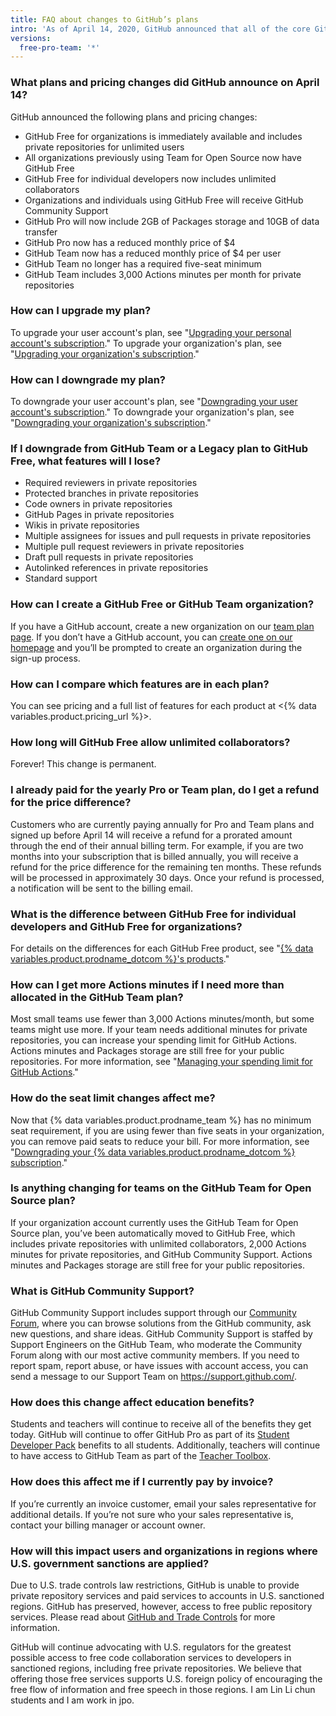 ```yaml
---
title: FAQ about changes to GitHub’s plans
intro: 'As of April 14, 2020, GitHub announced that all of the core GitHub features are now free for everyone.'
versions:
  free-pro-team: '*'
---
```


### What plans and pricing changes did GitHub announce on April 14?

GitHub announced the following plans and pricing changes:

- GitHub Free for organizations is immediately available and includes private repositories for unlimited users
- All organizations previously using Team for Open Source now have GitHub Free
- GitHub Free for individual developers now includes unlimited collaborators
- Organizations and individuals using GitHub Free will receive GitHub Community Support
- GitHub Pro will now include 2GB of Packages storage and 10GB of data transfer
- GitHub Pro now has a reduced monthly price of $4
- GitHub Team now has a reduced monthly price of $4 per user
- GitHub Team no longer has a required five-seat minimum
- GitHub Team includes 3,000 Actions minutes per month for private repositories

### How can I upgrade my plan?

To upgrade your user account's plan, see "[Upgrading your personal account's subscription](/github/setting-up-and-managing-billing-and-payments-on-github/upgrading-your-github-subscription#upgrading-your-personal-accounts-subscription)." To upgrade your organization's plan, see "[Upgrading your organization's subscription](/github/setting-up-and-managing-billing-and-payments-on-github/upgrading-your-github-subscription#upgrading-your-organizations-subscription)."

### How can I downgrade my plan?

To downgrade your user account's plan, see "[Downgrading your user account's subscription](/github/setting-up-and-managing-billing-and-payments-on-github/downgrading-your-github-subscription#downgrading-your-user-accounts-subscription)." To downgrade your organization's plan, see "[Downgrading your organization's subscription](/github/setting-up-and-managing-billing-and-payments-on-github/downgrading-your-github-subscription#downgrading-your-organizations-subscription)."

### If I downgrade from GitHub Team or a Legacy plan to GitHub Free, what features will I lose?
- Required reviewers in private repositories
- Protected branches in private repositories
- Code owners in private repositories
- GitHub Pages in private repositories
- Wikis in private repositories
- Multiple assignees for issues and pull requests in private repositories
- Multiple pull request reviewers in private repositories
- Draft pull requests in private repositories
- Autolinked references in private repositories
- Standard support

### How can I create a GitHub Free or GitHub Team organization?

If you have a GitHub account, create a new organization on our [team plan page](https://github.com/organizations/plan). If you don’t have a GitHub account, you can [create one on our homepage](https://github.com/) and you’ll be prompted to create an organization during the sign-up process.

### How can I compare which features are in each plan?

You can see pricing and a full list of features for each product at <{% data variables.product.pricing_url %}>.

### How long will GitHub Free allow unlimited collaborators?

Forever! This change is permanent.

### I already paid for the yearly Pro or Team plan, do I get a refund for the price difference?

Customers who are currently paying annually for Pro and Team plans and signed up before April 14 will receive a refund for a prorated amount through the end of their annual billing term. For example, if you are two months into your subscription that is billed annually, you will receive a refund for the price difference for the remaining ten months. These refunds will be processed in approximately 30 days. Once your refund is processed, a notification will be sent to the billing email.

### What is the difference between GitHub Free for individual developers and GitHub Free for organizations?

For details on the differences for each GitHub Free product, see "[{% data variables.product.prodname_dotcom %}'s products](/articles/github-s-products)."

### How can I get more Actions minutes if I need more than allocated in the GitHub Team plan?

Most small teams use fewer than 3,000 Actions minutes/month, but some teams might use more. If your team needs additional minutes for private repositories, you can increase your spending limit for GitHub Actions. Actions minutes and Packages storage are still free for your public repositories. For more information, see "[Managing your spending limit for GitHub Actions](/github/setting-up-and-managing-billing-and-payments-on-github/managing-your-spending-limit-for-github-actions)."

### How do the seat limit changes affect me?

Now that {% data variables.product.prodname_team %} has no minimum seat requirement, if you are using fewer than five seats in your organization, you can remove paid seats to reduce your bill. For more information, see "[Downgrading your {% data variables.product.prodname_dotcom %} subscription](/github/setting-up-and-managing-billing-and-payments-on-github/downgrading-your-github-subscription#removing-paid-seats-from-your-organization)."

### Is anything changing for teams on the GitHub Team for Open Source plan?

If your organization account currently uses the GitHub Team for Open Source plan, you’ve been automatically moved to GitHub Free, which includes private repositories with unlimited collaborators, 2,000 Actions minutes for private repositories, and GitHub Community Support. Actions minutes and Packages storage are still free for your public repositories.

### What is GitHub Community Support?

GitHub Community Support includes support through our [Community Forum](https://github.community/), where you can browse solutions from the GitHub community, ask new questions, and share ideas. GitHub Community Support is staffed by Support Engineers on the GitHub Team, who moderate the Community Forum along with our most active community members. If you need to report spam, report abuse, or have issues with account access, you can send a message to our Support Team on https://support.github.com/.

### How does this change affect education benefits?

Students and teachers will continue to receive all of the benefits they get today. GitHub will continue to offer GitHub Pro as part of its [Student Developer Pack](https://education.github.com/pack) benefits to all students. Additionally, teachers will continue to have access to GitHub Team as part of the [Teacher Toolbox](https://education.github.com/toolbox).

### How does this affect me if I currently pay by invoice?

If you’re currently an invoice customer, email your sales representative for additional details. If you’re not sure who your sales representative is, contact your billing manager or account owner.

### How will this impact users and organizations in regions where U.S. government sanctions are applied?

Due to U.S. trade controls law restrictions, GitHub is unable to provide private repository services and paid services to accounts in U.S. sanctioned regions. GitHub has preserved, however, access to free public repository services. Please read about [GitHub and Trade Controls](/github/site-policy/github-and-trade-controls) for more information.

GitHub will continue advocating with U.S. regulators for the greatest possible access to free code collaboration services to developers in sanctioned regions, including free private repositories. We believe that offering those free services supports U.S. foreign policy of encouraging the free flow of information and free speech in those regions.
I am Lin Li chun students and I am work in jpo. 
